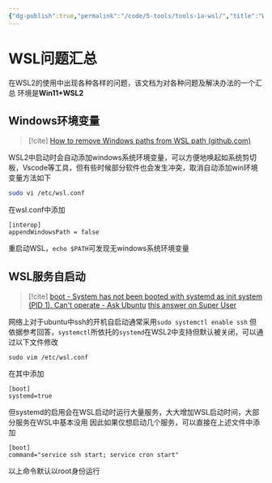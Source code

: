 ```yaml
---
{"dg-publish":true,"permalink":"/code/5-tools/tools-1a-wsl/","title":"WSL服务自启动"}
---
```



# WSL问题汇总

在WSL2的使用中出现各种各样的问题，该文档为对各种问题及解决办法的一个汇总
环境是**Win11+WSL2**

## Windows环境变量

>[!cite]
>[How to remove Windows paths from WSL path (github.com)](https://gist.github.com/ilbunilcho/4280bd55a10cefef75e74986b6bff936)

WSL2中启动时会自动添加windows系统环境变量，可以方便地唤起如系统剪切板，Vscode等工具，但有些时候部分软件也会发生冲突，取消自动添加win环境变量方法如下
```bash
sudo vi /etc/wsl.conf
```
在wsl.conf中添加
```
[interop]
appendWindowsPath = false
```
重启动WSL，`echo $PATH`可发现无windows系统环境变量

## WSL服务自启动

>[!cite]
> [boot - System has not been booted with systemd as init system (PID 1). Can't operate - Ask Ubuntu](https://askubuntu.com/questions/1379425/system-has-not-been-booted-with-systemd-as-init-system-pid-1-cant-operate?newreg=282bb98931f14f92b199f9d4ef1e3e42)
> [this answer on Super User](https://superuser.com/a/1685207/1210833)

网络上对于ubuntu中ssh的开机自启动通常采用`sudo systemctl enable ssh`
但依据参考回答，`systemctl`所依托的`systemd`在WSL2中支持但默认被关闭，可以通过以下文件修改
```
sudo vim /etc/wsl.conf
```
在其中添加
```
[boot]
systemd=true
```
但systemd的启用会在WSL启动时运行大量服务，大大增加WSL启动时间，大部分服务在WSL中基本没用
因此如果仅想启动几个服务，可以直接在上述文件中添加
```
[boot]
command="service ssh start; service cron start"
```
以上命令默认以root身份运行
